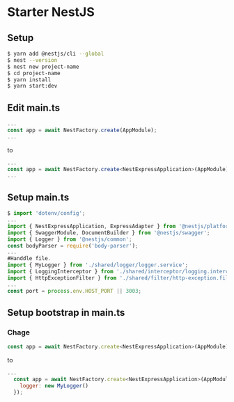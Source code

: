 # Starter NestJS

## Setup
```bash
$ yarn add @nestjs/cli --global
$ nest --version
$ nest new project-name
$ cd project-name
$ yarn install
$ yarn start:dev
```

## Edit main.ts
```typescript
...
const app = await NestFactory.create(AppModule);
...
```
to
```typescript
...
const app = await NestFactory.create<NestExpressApplication>(AppModule);
...
```

## Setup main.ts
```javascript
$ import 'dotenv/config';
...
import { NestExpressApplication, ExpressAdapter } from '@nestjs/platform-express';
import { SwaggerModule, DocumentBuilder } from '@nestjs/swagger';
import { Logger } from '@nestjs/common';
const bodyParser = require('body-parser');
...
#Handdle file.
import { MyLogger } from './shared/logger/logger.service';
import { LoggingInterceptor } from './shared/interceptor/logging.interceptor';
import { HttpExceptionFilter } from './shared/filter/http-exception.filter';
...
const port = process.env.HOST_PORT || 3003;
```

## Setup bootstrap in main.ts

### Chage
```javascript
const app = await NestFactory.create<NestExpressApplication>(AppModule);
```
to

```javascript
...
  const app = await NestFactory.create<NestExpressApplication>(AppModule, new ExpressAdapter(), {
    logger: new MyLogger()
  });
```